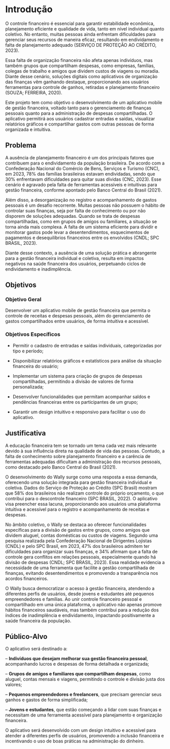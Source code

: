 # Introdução

O controle financeiro é essencial para garantir estabilidade econômica, planejamento eficiente e qualidade de vida, tanto em nível individual quanto coletivo. No entanto, muitas pessoas ainda enfrentam dificuldades para gerenciar seus recursos de maneira eficaz, resultando em endividamento e falta de planejamento adequado (SERVIÇO DE PROTEÇÃO AO CRÉDITO, 2023).

Essa falta de organização financeira não afeta apenas indivíduos, mas também grupos que compartilham despesas, como empresas, famílias, colegas de trabalho e amigos que dividem custos de viagens ou moradia. Diante desse cenário, soluções digitais como aplicativos de organização das finanças vêm ganhando destaque, proporcionando aos usuários ferramentas para controle de ganhos, retiradas e planejamento financeiro (SOUZA; FERREIRA, 2020).

Este projeto tem como objetivo o desenvolvimento de um aplicativo mobile de gestão financeira, voltado tanto para o gerenciamento de finanças pessoais quanto para a administração de despesas compartilhadas. O aplicativo permitirá aos usuários cadastrar entradas e saídas, visualizar relatórios gráficos e compartilhar gastos com outras pessoas de forma organizada e intuitiva.


## Problema

A ausência de planejamento financeiro é um dos principais fatores que contribuem para o endividamento da população brasileira. De acordo com a Confederação Nacional do Comércio de Bens, Serviços e Turismo (CNC), em 2023, 78% das famílias brasileiras estavam endividadas, sendo que 30% enfrentavam dificuldades para quitar suas dívidas (CNC, 2023). Esse cenário é agravado pela falta de ferramentas acessíveis e intuitivas para gestão financeira, conforme apontado pelo Banco Central do Brasil (2021).

Além disso, a desorganização no registro e acompanhamento de gastos pessoais é um desafio recorrente. Muitas pessoas não possuem o hábito de controlar suas finanças, seja por falta de conhecimento ou por não disporem de soluções adequadas. Quando se trata de despesas compartilhadas, como em grupos de amigos ou familiares, a situação se torna ainda mais complexa. A falta de um sistema eficiente para dividir e monitorar gastos pode levar a desentendimentos, esquecimentos de pagamentos e desequilíbrios financeiros entre os envolvidos (CNDL; SPC BRASIL, 2023).

Diante desse contexto, a ausência de uma solução prática e abrangente para a gestão financeira individual e coletiva, resulta em impactos negativos na saúde financeira dos usuários, perpetuando ciclos de endividamento e inadimplência.


## Objetivos

### Objetivo Geral

Desenvolver um aplicativo mobile de gestão financeira que permita o controle de receitas e despesas pessoais, além do gerenciamento de gastos compartilhados entre usuários, de forma intuitiva e acessível.

### Objetivos Específicos

-	Permitir o cadastro de entradas e saídas individuais, categorizadas por tipo e período;

-	Disponibilizar relatórios gráficos e estatísticos para análise da situação financeira do usuário;

-	Implementar um sistema para criação de grupos de despesas compartilhadas, permitindo a divisão de valores de forma personalizada;

-	Desenvolver funcionalidades que permitam acompanhar saldos e pendências financeiras entre os participantes de um grupo;

-	Garantir um design intuitivo e responsivo para facilitar o uso do aplicativo.

 
## Justificativa

A educação financeira tem se tornado um tema cada vez mais relevante devido à sua influência direta na qualidade de vida das pessoas. Contudo, a falta de conhecimento sobre planejamento financeiro e a carência de ferramentas adequadas dificultam a administração dos recursos pessoais, como destacado pelo Banco Central do Brasil (2021).

O desenvolvimento do Wally surge como uma resposta a essa demanda, oferecendo uma solução integrada para gestão financeira individual e coletiva. Dados do Serviço de Proteção ao Crédito (SPC Brasil) mostram que 58% dos brasileiros não realizam controle do próprio orçamento, o que contribui para o descontrole financeiro (SPC BRASIL, 2022). O aplicativo visa preencher essa lacuna, proporcionando aos usuários uma plataforma intuitiva e acessível para o registro e acompanhamento de receitas e despesas.

No âmbito coletivo, o Wally se destaca ao oferecer funcionalidades específicas para a divisão de gastos entre grupos, como amigos que dividem aluguel, contas domésticas ou custos de viagens. Segundo uma pesquisa realizada pela Confederação Nacional de Dirigentes Lojistas (CNDL) e pelo SPC Brasil, em 2023, 47% dos brasileiros admitem ter dificuldades para organizar suas finanças, e 34% afirmam que a falta de controle gera conflitos em relações pessoais, especialmente quando há divisão de despesas (CNDL; SPC BRASIL, 2023). Essa realidade evidencia a necessidade de uma ferramenta que facilite a gestão compartilhada de finanças, evitando desentendimentos e promovendo a transparência nos acordos financeiros.

O Wally busca democratizar o acesso à gestão financeira, atendendo a diferentes perfis de usuários, desde jovens e estudantes até pequenos empreendedores e famílias. Ao unir controle financeiro pessoal e compartilhado em uma única plataforma, o aplicativo não apenas promove hábitos financeiros saudáveis, mas também contribui para a redução dos índices de inadimplência e endividamento, impactando positivamente a saúde financeira da população.


## Público-Alvo

O aplicativo será destinado a:

– **Indivíduos que desejam melhorar sua gestão financeira pessoal**, acompanhando lucros e despesas de forma detalhada e organizada;

– **Grupos de amigos e familiares que compartilham despesas**, como aluguel, contas mensais e viagens, permitindo o controle e divisão justa dos valores;

– **Pequenos empreendedores e freelancers**, que precisam gerenciar seus ganhos e gastos de forma simplificada;

– **Jovens e estudantes**, que estão começando a lidar com suas finanças e necessitam de uma ferramenta acessível para planejamento e organização financeira.

O aplicativo será desenvolvido com um design intuitivo e acessível para atender a diferentes perfis de usuários, promovendo a inclusão financeira e incentivando o uso de boas práticas na administração do dinheiro.




